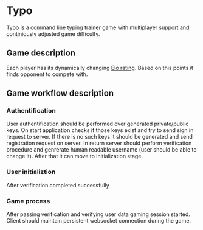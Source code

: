# Typo
Typo is a command line typing trainer game with multiplayer support and continiously adjusted game difficulty. 

## Game description 
Each player has its dynamically changing [Elo
rating](https://en.wikipedia.org/wiki/Elo_rating_system). Based on this points
it finds opponent to compete with.

## Game workflow description

### Authentification

User authentification should be performed over generated private/public keys.
On start application checks if those keys exist and try to send sign in request
to server.  If there is no such keys it should be generated and send
registration request on server.  In return server should perform verification
procedure and genrerate human readable username (user should be able to change
it).  After that it can move to initialization stage.

### User initializtion
After verification completed successfully 


### Game process

After passing verification and verifying user data gaming session started.
Client should maintain persistent websocket connection during the game.

